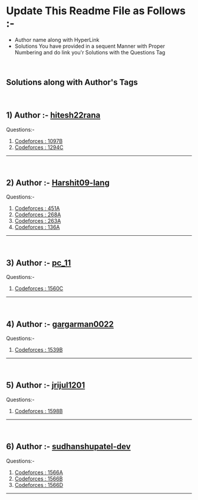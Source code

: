 # Update This Readme File as Follows :-
<ul>
    <li>Author name along with HyperLink</li>
    <li>Solutions You have provided in a sequent Manner with Proper Numbering and do link you'r Solutions with the Questions Tag</li>
</ul>
<br>

## Solutions along with Author's Tags
<br>


## 1) Author :- [hitesh22rana](https://github.com/hitesh22rana)

Questions:- 
1) [Codeforces : 1097B](1097B.cpp)
2) [Codeforces : 1294C](1294C.cpp)

<hr>
<br>

## 2) Author :- [Harshit09-lang](https://github.com/Harshit09-lang)

Questions:- 
1) [Codeforces : 451A](451A.cpp)
2) [Codeforces : 268A](268A.cpp)
3) [Codeforces : 263A](263A.cpp)
4) [Codeforces : 136A](136A.cpp)

<hr>
<br>


## 3) Author :- [pc_11](https://github.com/PC-11-00)

Questions:- 
1) [Codeforces : 1560C](1560C.cpp)

<hr>
<br>

## 4) Author :- [gargarman0022](https://github.com/gargarman0022)

Questions:- 
1) [Codeforces : 1539B](1539B.cpp)

<hr>
<br>

## 5) Author :- [jrijul1201](https://github.com/jrijul1201)

Questions:- 
1) [Codeforces : 1598B](1598B.cpp)

<hr>
<br>

## 6) Author :- [sudhanshupatel-dev](https://github.com/sudhanshupatel-dev)

Questions:- 
1) [Codeforces : 1566A](1566A.cpp)
2) [Codeforces : 1566B](1566B.cpp)
3) [Codeforces : 1566D](1566D.cpp)
<hr>
<br>